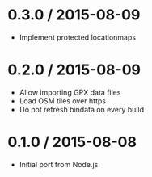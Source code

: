 
0.3.0 / 2015-08-09
==================

  * Implement protected locationmaps

0.2.0 / 2015-08-09
==================

  * Allow importing GPX data files
  * Load OSM tiles over https
  * Do not refresh bindata on every build

0.1.0 / 2015-08-08
==================

 * Initial port from Node.js
